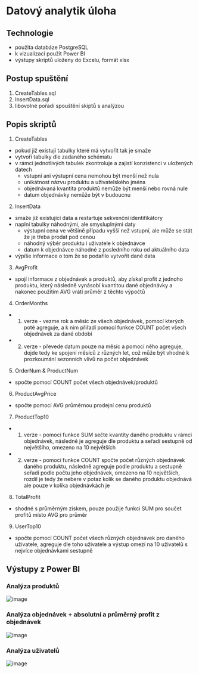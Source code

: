 # Datový analytik úloha
## Technologie
- použita databáze PostgreSQL
- k vizualizaci použit Power BI
- výstupy skriptů uloženy do Excelu, formát xlsx
## Postup spuštění
1. CreateTables.sql
2. InsertData.sql
3. libovolné pořadí spouštění skiptů s analýzou
## Popis skriptů
1. CreateTables
  - pokud již existují tabulky které má vytvořit tak je smaže
  - vytvoří tabulky dle zadaného schématu
  - v rámci jednotlivých tabulek zkontroluje a zajistí konzistenci v uložených datech
    - vstupní ani výstupní cena nemohou být menší než nula
    - unikátnost názvu produktu a uživatelského jména
    - objednávaná kvantita produktů nemůže být menší nebo rovná nule
    - datum objednávky nemůže být v budoucnu
2. InsertData
  - smaže již existující data a restartuje sekvenční identifikátory
  - naplní tabulky náhodnými, ale smysluplnými daty
    - výstupní cena ve většině případu vyšší než vstupní, ale může se stát že je třeba prodat pod cenou
    - náhodný výběr produktu i uživatele k objednávce
    - datum k objednávce náhodné z posledního roku od aktuálního data
  - výpíše informace o tom že se podařilo vytvořit dané data
3. AvgProfit
  - spojí informace z objednávek a produktů, aby získal profit z jednoho produktu, který následně vynásobí kvantitou dané objednávky a nakonec použitím AVG vrátí průměr z těchto výpočtů
4. OrderMonths
  - 1. verze - vezme rok a měsíc ze všech objednávek, pomocí kterých poté agreguje, a k nim přiřadí pomocí funkce COUNT počet všech objednávek za dané období
  - 2. verze - převede datum pouze na měsíc a pomocí něho agreguje, dojde tedy ke spojení měsíců z různých let, což může být vhodné k prozkoumání sezonních vlivů na počet objednávek
5. OrderNum & ProductNum
  - spočte pomocí COUNT počet všech objednávek/produktů
6. ProductAvgPrice
  - spočte pomocí AVG průměrnou prodejní cenu produktů
7. ProductTop10
  - 1. verze - pomocí funkce SUM sečte kvantity daného produktu v rámci objednávek, následně je agreguje dle produktu a seřadí sestupně od největšího, omezeno na 10 největších
  - 2. verze - pomocí funkce COUNT spočte počet různých objednávek daného produktu, následně agreguje podle produktu a sestupně seřadí podle počtu jeho objednávek, omezeno na 10 největších, rozdíl je tedy že nebere v potaz kolik se daného produktu objednává ale pouze v kolika objednávkách je
8. TotalProfit
  - shodné s průměrným ziskem, pouze použije funkci SUM pro součet profitů místo AVG pro průměr
9. UserTop10
 - spočte pomocí COUNT počet všech různých objednávek pro daného uživatele, agreguje dle toho uživatele a výstup omezí na 10 uživatelů s nejvíce objednávkami sestupně
## Výstupy z Power BI
### Analýza produktů
![image](https://github.com/bourama1/LamarkTest/assets/73535167/3da1ffe0-67cd-47c4-88e9-f411af4eb3fa)
### Analýza objednávek + absolutní a průměrný profit z objednávek
![image](https://github.com/bourama1/LamarkTest/assets/73535167/ed982a31-e265-433b-a1b1-9ec1b245c903)
### Analýza uživatelů
![image](https://github.com/bourama1/LamarkTest/assets/73535167/06eae2b9-9e4d-417f-815b-60119f15252d)
